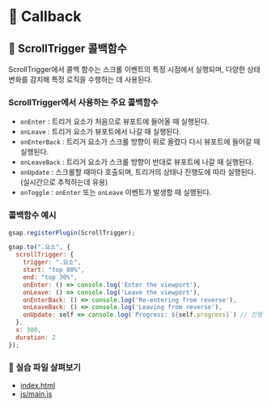 # 🌠 Callback

## 🙌 ScrollTrigger 콜백함수

ScrollTrigger에서 콜백 함수는 스크롤 이벤트의 특정 시점에서 실행되며, 다양한 상태 변화를 감지해 특정 로직을 수행하는 데 사용된다.

### ScrollTrigger에서 사용하는 주요 콜백함수

- ```onEnter``` : 트리거 요소가 처음으로 뷰포트에 들어올 때 실행된다.
- ```onLeave``` : 트리거 요소가 뷰포트에서 나갈 때 실행된다.
- ```onEnterBack``` : 트리거 요소가 스크롤 방향이 위로 올렸다 다시 뷰포트에 들어갈 때 실행된다.
- ```onLeaveBack``` : 트리거 요소가 스크롤 방향이 반대로 뷰포트에 나갈 때 실행된다.
- ```onUpdate``` : 스크롤할 때마다 호출되며, 트리거의 상태나 진행도에 따라 실행된다. (실시간으로 추적하는데 유용)
- ```onToggle``` : ```onEnter``` 또는 ```onLeave``` 이벤트가 발생할 때 실행된다. 

### 콜백함수 예시
```javascript
gsap.registerPlugin(ScrollTrigger);

gsap.to(".요소", {
  scrollTrigger: {
    trigger: ".요소",
    start: "top 80%",
    end: "top 30%",
    onEnter: () => console.log('Enter the viewport'),
    onLeave: () => console.log('Leave the viewport'),
    onEnterBack: () => console.log('Re-entering from reverse'),
    onLeaveBack: () => console.log('Leaving from reverse'),
    onUpdate: self => console.log(`Progress: ${self.progress}`) // 진행 퍼센트 가져옴
  },
  x: 300,
  duration: 2
});
```

### 📎 실습 파일 살펴보기
- [index.html](<https://github.com/YeoDaSeul4355/GSAP-scrollTrigger/blob/main/scrollTrigger-started/02.Advanced%20Trigger/2-2.Callback/index.html>)
- [js/main.js](<https://github.com/YeoDaSeul4355/GSAP-scrollTrigger/blob/main/scrollTrigger-started/02.Advanced%20Trigger/2-2.Callback/js/main.js>)
